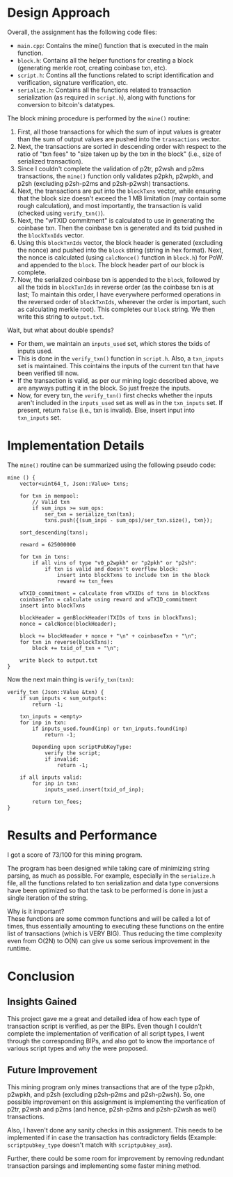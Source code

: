 # Design Approach

Overall, the assignment has the following code files:
* `main.cpp`: Contains the mine() function that is executed in the main function.
* `block.h`: Contains all the helper functions for creating a block (generating merkle root, creating coinbase txn, etc).
* `script.h`: Contins all the functions related to script identification and verification, signature verification, etc.
* `serialize.h`: Contains all the functions related to transaction serialization (as required in `script.h`), along with functions for conversion to bitcoin's datatypes.

The block mining procedure is performed by the `mine()` routine:
1. First, all those transactions for which the sum of input values is greater than the sum of output values are pushed into the `transactions` vector.
2. Next, the transactions are sorted in descending order with respect to the ratio of "txn fees" to "size taken up by the txn in the block" (i.e., size of serialized transaction).
3. Since I couldn't complete the validation of p2tr, p2wsh and p2ms transactions, the `mine()` function only validates p2pkh, p2wpkh, and p2sh (excluding p2sh-p2ms and p2sh-p2wsh) transactions.
4. Next, the transactions are put into the `blockTxns` vector, while ensuring that the block size doesn't exceed the 1 MB limitation (may contain some rough calculation), and most importantly, the transaction is valid (checked using `verify_txn()`).
5. Next, the "wTXID commitment" is calculated to use in generating the coinbase txn. Then the coinbase txn is generated and its txid pushed in the `blockTxnIds` vector.
6. Using this `blockTxnIds` vector, the block header is generated (excluding the nonce) and pushed into the `block` string (string in hex format). Next, the nonce is calculated (using `calcNonce()` function in `block.h`) for PoW. and appended to the `block`. The block header part of our block is complete.
7. Now, the serialized coinbase txn is appended to the `block`, followed by all the txids in `blockTxnIds` in reverse order (as the coinbase txn is at last; To maintain this order, I have everywhere performed operations in the reversed order of `blockTxnIds`, wherever the order is important, such as calculating merkle root). This completes our `block` string. We then write this string to `output.txt`.

Wait, but what about double spends?

* For them, we maintain an `inputs_used` set, which stores the txids of inputs used.
* This is done in the `verify_txn()` function in `script.h`. Also, a `txn_inputs` set is maintained. This cointains the inputs of the current txn that have been verified till now.
* If the transaction is valid, as per our mining logic described above, we are anyways putting it in the block. So just freeze the inputs.
* Now, for every txn, the `verify_txn()` first checks whether the inputs aren't included in the `inputs_used` set as well as in the `txn_inputs` set. If present, return `false` (i.e., txn is invalid). Else, insert input into `txn_inputs` set.

# Implementation Details

The `mine()` routine can be summarized using the following pseudo code:
```
mine () {
    vector<uint64_t, Json::Value> txns;

    for txn in mempool:
        // Valid txn
        if sum_inps >= sum_ops:
            ser_txn = serialize_txn(txn);
            txns.push({(sum_inps - sum_ops)/ser_txn.size(), txn});
    
    sort_descending(txns);

    reward = 625000000

    for txn in txns:
        if all vins of type "v0_p2wpkh" or "p2pkh" or "p2sh":
            if txn is valid and doesn't overflow block:
                insert into blockTxns to include txn in the block
                reward += txn_fees
    
    wTXID_commitment = calculate from wTXIDs of txns in blockTxns
    coinbaseTxn = calculate using reward and wTXID_commitment
    insert into blockTxns

    blockHeader = genBlockHeader(TXIDs of txns in blockTxns);
    nonce = calcNonce(blockHeader);

    block += blockHeader + nonce + "\n" + coinbaseTxn + "\n";
    for txn in reverse(blockTxns):
        block += txid_of_txn + "\n";
    
    write block to output.txt
}
```

Now the next main thing is `verify_txn(txn)`:

```
verify_txn (Json::Value &txn) {
    if sum_inputs < sum_outputs:
        return -1;
    
    txn_inputs = <empty>
    for inp in txn:
        if inputs_used.found(inp) or txn_inputs.found(inp)
            return -1;
        
        Depending upon scriptPubKeyType:
            verify the script;
            if invalid:
                return -1;
    
    if all inputs valid:
        for inp in txn:
            inputs_used.insert(txid_of_inp);
        
        return txn_fees;
}
```

# Results and Performance

I got a score of 73/100 for this mining program.

The program has been designed while taking care of minimizing string parsing, as much as possible. For example, especially in the `serialize.h` file, all the functions related to txn serialization and data type conversions have been optimized so that the task to be performed is done in just a single iteration of the string.

Why is it important?\
These functions are some common functions and will be called a lot of times, thus essentially amounting to executing these functions on the entire list of transactions (which is VERY BIG). Thus reducing the time complexity even from O(2N) to O(N) can give us some serious improvement in the runtime.

# Conclusion

## Insights Gained
This project gave me a great and detailed idea of how each type of transaction script is verified, as per the BIPs. Even though I couldn't complete the implementation of verification of all script types, I went through the corresponding BIPs, and also got to know the importance of various script types and why the were proposed.

## Future Improvement
This mining program only mines transactions that are of the type p2pkh, p2wpkh, and p2sh (excluding p2sh-p2ms and p2sh-p2wsh). So, one possible improvement on this assignment is implementing the verification of p2tr, p2wsh and p2ms (and hence, p2sh-p2ms and p2sh-p2wsh as well) transactions.

Also, I haven't done any sanity checks in this assignment. This needs to be implemented if in case the transaction has contradictory fields (Example: `scriptpubkey_type` doesn't match with `scriptpubkey_asm`).

Further, there could be some room for improvement by removing redundant transaction parsings and implementing some faster mining method.